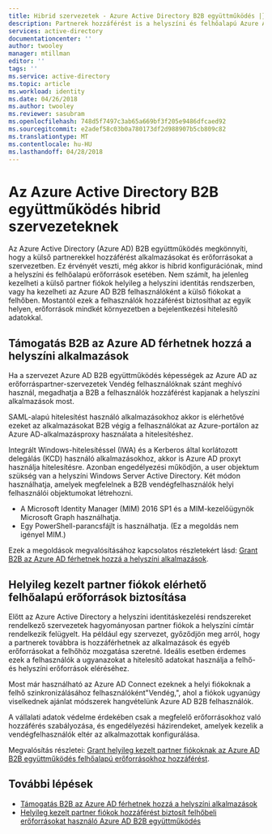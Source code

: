 ```yaml
---
title: Hibrid szervezetek - Azure Active Directory B2B együttműködés |} Microsoft Docs
description: Partnerek hozzáférést is a helyszíni és felhőalapú Azure AD B2B együttműködés erőforrásokhoz.
services: active-directory
documentationcenter: ''
author: twooley
manager: mtillman
editor: ''
tags: ''
ms.service: active-directory
ms.topic: article
ms.workload: identity
ms.date: 04/26/2018
ms.author: twooley
ms.reviewer: sasubram
ms.openlocfilehash: 748d5f7497c3ab65a669bf3f205e9486dfcaed92
ms.sourcegitcommit: e2adef58c03b0a780173df2d988907b5cb809c82
ms.translationtype: MT
ms.contentlocale: hu-HU
ms.lasthandoff: 04/28/2018
---
```

# <a name="azure-active-directory-b2b-collaboration-for-hybrid-organizations"></a>Az Azure Active Directory B2B együttműködés hibrid szervezeteknek

Az Azure Active Directory (Azure AD) B2B együttműködés megkönnyíti, hogy a külső partnerekkel hozzáférést alkalmazásokat és erőforrásokat a szervezetben. Ez érvényét veszti, még akkor is hibrid konfigurációnak, mind a helyszíni és felhőalapú erőforrások esetében. Nem számít, ha jelenleg kezelheti a külső partner fiókok helyileg a helyszíni identitás rendszerben, vagy ha kezelheti az Azure AD B2B felhasználóként a külső fiókokat a felhőben. Mostantól ezek a felhasználók hozzáférést biztosíthat az egyik helyen, erőforrások mindkét környezetben a bejelentkezési hitelesítő adatokkal.

## <a name="grant-b2b-users-in-azure-ad-access-to-your-on-premises-apps"></a>Támogatás B2B az Azure AD férhetnek hozzá a helyszíni alkalmazások

Ha a szervezet Azure AD B2B együttműködés képességek az Azure AD az erőforráspartner-szervezetek Vendég felhasználóknak szánt meghívó használ, megadhatja a B2B a felhasználók hozzáférést kapjanak a helyszíni alkalmazások most.

SAML-alapú hitelesítést használó alkalmazásokhoz akkor is elérhetővé ezeket az alkalmazásokat B2B végig a felhasználókat az Azure-portálon az Azure AD-alkalmazásproxy használata a hitelesítéshez.

Integrált Windows-hitelesítéssel (IWA) és a Kerberos által korlátozott delegálás (KCD) használó alkalmazásokhoz, akkor is Azure AD proxyt használja hitelesítésre. Azonban engedélyezési működjön, a user objektum szükség van a helyszíni Windows Server Active Directory. Két módon használhatja, amelyek megfelelnek a B2B vendégfelhasználók helyi felhasználói objektumokat létrehozni.

- A Microsoft Identity Manager (MIM) 2016 SP1 és a MIM-kezelőügynök Microsoft Graph használhatja.
- Egy PowerShell-parancsfájlt is használhatja. (Ez a megoldás nem igényel MIM.)

Ezek a megoldások megvalósításához kapcsolatos részletekért lásd: [Grant B2B az Azure AD férhetnek hozzá a helyszíni alkalmazások](active-directory-b2b-hybrid-cloud-to-on-premises.md).

## <a name="grant-locally-managed-partner-accounts-access-to-cloud-resources"></a>Helyileg kezelt partner fiókok elérhető felhőalapú erőforrások biztosítása

Előtt az Azure Active Directory a helyszíni identitáskezelési rendszereket rendelkező szervezetek hagyományosan partner fiókok a helyszíni címtár rendelkezik felügyelt. Ha például egy szervezet, győződjön meg arról, hogy a partnerek továbbra is hozzáférhetnek az alkalmazások és egyéb erőforrásokat a felhőhöz mozgatása szeretné. Ideális esetben érdemes ezek a felhasználók a ugyanazokat a hitelesítő adatokat használja a felhő- és helyszíni erőforrások eléréséhez. 

Most már használható az Azure AD Connect ezeknek a helyi fiókoknak a felhő szinkronizálásához felhasználóként"Vendég,", ahol a fiókok ugyanúgy viselkednek ajánlat módszerek hangvételünk Azure AD B2B felhasználók.

A vállalati adatok védelme érdekében csak a megfelelő erőforrásokhoz való hozzáférés szabályozása, és engedélyezési házirendeket, amelyek kezelik a vendégfelhasználók eltér az alkalmazottak konfigurálása.

Megvalósítás részletei: [Grant helyileg kezelt partner fiókoknak az Azure AD B2B együttműködés felhőalapú erőforrásokhoz hozzáférést](active-directory-b2b-hybrid-on-premises-to-cloud.md).
 
## <a name="next-steps"></a>További lépések

- [Támogatás B2B az Azure AD férhetnek hozzá a helyszíni alkalmazások](active-directory-b2b-hybrid-cloud-to-on-premises.md)
- [Helyileg kezelt partner fiókok hozzáférést biztosít felhőbeli erőforrásokat használó Azure AD B2B együttműködés](active-directory-b2b-hybrid-on-premises-to-cloud.md)


